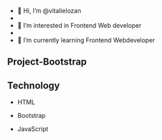- 👋 Hi, I’m @vitalielozan
-
- 👀 I’m interested in Frontend Web developer
-
- 🌱 I’m currently learning Frontend Webdeveloper

## Project-Bootstrap

## Technology

- HTML

- Bootstrap

- JavaScript

